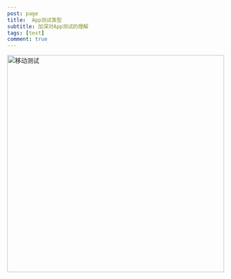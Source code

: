 ```yaml
---
post: page
title:  App测试类型
subtitle: 加深对App测试的理解
tags: [test]
comment: true 
---
```

 
 
 <img width="503" alt="移动测试" src="https://user-images.githubusercontent.com/57557632/97950178-07bb0700-1dd1-11eb-99fd-23728d61d22c.png">

